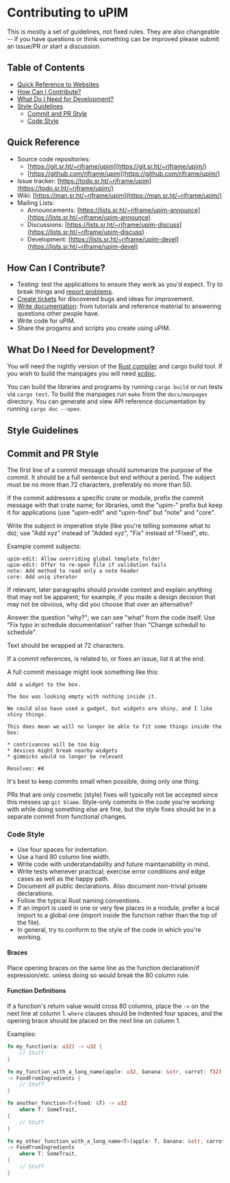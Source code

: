 # Contributing to uPIM

This is mostly a set of guidelines, not fixed rules. They are also changeable --
if you have questions or think something can be improved please submit an
issue/PR or start a discussion.


## Table of Contents

* [Quick Reference to Websites](#quick-reference)
* [How Can I Contribute?](#how-can-i-contribute)
* [What Do I Need for Development?](#what-do-i-need-for-development)
* [Style Guidelines](#style-guidelines)
    * [Commit and PR Style](#commit-and-pr-style)
    * [Code Style](#code-style)


## Quick Reference

* Source code repositories:
    * [https://git.sr.ht/~rjframe/upim](https://git.sr.ht/~rjframe/upim/)
    * [https://github.com/rjframe/upim](https://github.com/rjframe/upim/)
* Issue tracker:
  [https://todo.sr.ht/~rjframe/upim](https://todo.sr.ht/~rjframe/upim/)
* Wiki: [https://man.sr.ht/~rjframe/upim](https://man.sr.ht/~rjframe/upim/)
* Mailing Lists:
    * Announcements:
[https://lists.sr.ht/~rjframe/upim-announce](https://lists.sr.ht/~rjframe/upim-announce)
    * Discussions:
[https://lists.sr.ht/~rjframe/upim-discuss](https://lists.sr.ht/~rjframe/upim-discuss)
    * Development:
[https://lists.sr.ht/~rjframe/upim-devel](https://lists.sr.ht/~rjframe/upim-devel)


## How Can I Contribute?

* Testing: test the applications to ensure they work as you'd expect. Try to
  break things and [report problems](https://todo.sr.ht/~rjframe/upim/).
* [Create tickets](https://todo.sr.ht/~rjframe/upim) for discovered bugs and
  ideas for improvement.
* [Write documentation](https://man.sr.ht/~rjframe/upim/): from tutorials and
  reference material to answering questions other people have.
* Write code for uPIM.
* Share the progams and scripts you create using uPIM.


## What Do I Need for Development?

You will need the nightly version of the
[Rust compiler](https://www.rust-lang.org/tools/install) and cargo build tool.
If you wish to build the manpages you will need
[scdoc](https://sr.ht/~sircmpwn/scdoc/).

You can build the libraries and programs by running `cargo build` or run tests
via `cargo test`. To build the manpages run `make` from the `docs/manpages`
directory. You can generate and view API reference documentation by running
`cargo doc --open`.


## Style Guidelines

## Commit and PR Style

The first line of a commit message should summarize the purpose of the commit.
It should be a full sentence but end without a period. The subject must be no
more than 72 characters, preferably no more than 50.

If the commit addresses a specific crate or module, prefix the commit message
with that crate name; for libraries, omit the "upim-" prefix but keep it for
applications (use "upim-edit" and "upim-find" but "note" and "core".

Write the subject in imperative style (like you're telling someone what to do);
use "Add xyz" instead of "Added xyz", "Fix" instead of "Fixed", etc.

Example commit subjects:

```
upim-edit: Allow overriding global template_folder
upim-edit: Offer to re-open file if validation fails
note: Add method to read only a note header
core: Add uniq iterator
```

If relevant, later paragraphs should provide context and explain anything that
may not be apparent; for example, if you made a design decision that may not be
obvious, why did you choose that over an alternative?

Answer the question "why?"; we can see "what" from the code itself. Use "Fix
typo in schedule documentation" rather than "Change schedull to schedule".

Text should be wrapped at 72 characters.

If a commit references, is related to, or fixes an issue, list it at the end.

A full commit message might look something like this:

```
Add a widget to the box.

The box was looking empty with nothing inside it.

We could also have used a gadget, but widgets are shiny, and I like
shiny things.

This does mean we will no longer be able to fit some things inside the
box:

* contrivances will be too big
* devices might break nearby widgets
* gimmicks would no longer be relevant

Resolves: #4
```

It's best to keep commits small when possible, doing only one thing.

PRs that are only cosmetic (style) fixes will typically not be accepted since
this messes up `git blame`. Style-only commits in the code you're working with
while doing something else are fine, but the style fixes should be in a separate
commit from functional changes.


### Code Style

* Use four spaces for indentation.
* Use a hard 80 column line width.
* Write code with understandability and future maintainability in mind.
* Write tests whenever practical; exercise error conditions and edge cases as
  well as the happy path.
* Document all public declarations. Also document non-trivial private
  declarations.
* Follow the typical Rust naming conventions.
* If an import is used in one or very few places in a module, prefer a local
  import to a global one (import inside the function rather than the top of the
  file).
* In general, try to conform to the style of the code in which you're working.


#### Braces

Place opening braces on the same line as the function declaration/if
expression/etc. unless doing so would break the 80 column rule.


#### Function Definitions

If a function's return value would cross 80 columns, place the `->` on the next
line at column 1. `where` clauses should be indented four spaces, and the
opening brace should be placed on the next line on column 1.

Examples:

```rust
fn my_function(a: u32) -> u32 {
    // Stuff
}

fn my_function_with_a_long_name(apple: u32, banana: &str, carrot: f32)
-> FoodFromIngredients {
    // Stuff
}

fn another_function<T>(food: &T) -> u32
    where T: SomeTrait,
{
    // Stuff
}

fn my_other_function_with_a_long_name<T>(apple: T, banana: &str, carrot: f32)
-> FoodFromIngredients
    where T: SomeTrait,
{
    // Stuff
}
```
